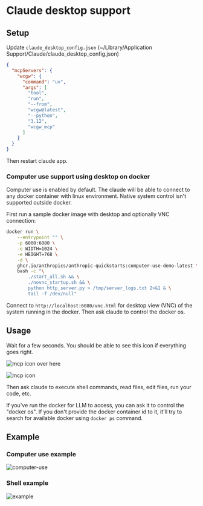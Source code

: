 # Claude desktop support

## Setup

Update `claude_desktop_config.json` (~/Library/Application Support/Claude/claude_desktop_config.json)

```json
{
  "mcpServers": {
    "wcgw": {
      "command": "uv",
      "args": [
        "tool",
        "run",
        "--from",
        "wcgw@latest",
        "--python",
        "3.12",
        "wcgw_mcp"
      ]
    }
  }
}
```

Then restart claude app.

### Computer use support using desktop on docker

Computer use is enabled by default. The claude will be able to connect to any docker container with linux environment. Native system control isn't supported outside docker.

First run a sample docker image with desktop and optionally VNC connection:

```sh
docker run \
    --entrypoint "" \
    -p 6080:6080 \
    -e WIDTH=1024 \
    -e HEIGHT=768 \
    -d \
    ghcr.io/anthropics/anthropic-quickstarts:computer-use-demo-latest \
    bash -c "\
        ./start_all.sh && \
        ./novnc_startup.sh && \
        python http_server.py > /tmp/server_logs.txt 2>&1 & \
        tail -f /dev/null"
```

Connect to `http://localhost:6080/vnc.html` for desktop view (VNC) of the system running in the docker. Then ask claude to control the docker os.

## Usage

Wait for a few seconds. You should be able to see this icon if everything goes right.

![mcp icon](https://github.com/rusiaaman/wcgw/blob/main/static/rocket-icon.png?raw=true)
over here

![mcp icon](https://github.com/rusiaaman/wcgw/blob/main/static/claude-ss.jpg?raw=true)

Then ask claude to execute shell commands, read files, edit files, run your code, etc.

If you've run the docker for LLM to access, you can ask it to control the "docker os". If you don't provide the docker container id to it, it'll try to search for available docker using `docker ps` command.

## Example

### Computer use example

![computer-use](https://github.com/rusiaaman/wcgw/blob/main/static/computer-use.jpg?raw=true)

### Shell example

![example](https://github.com/rusiaaman/wcgw/blob/main/static/example.jpg?raw=true)
